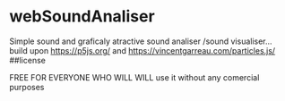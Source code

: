 # webSoundAnaliser
Simple sound and graficaly atractive sound analiser /sound visualiser... build upon https://p5js.org/ and https://vincentgarreau.com/particles.js/
##license

FREE FOR EVERYONE WHO WILL WILL use it without any comercial purposes
